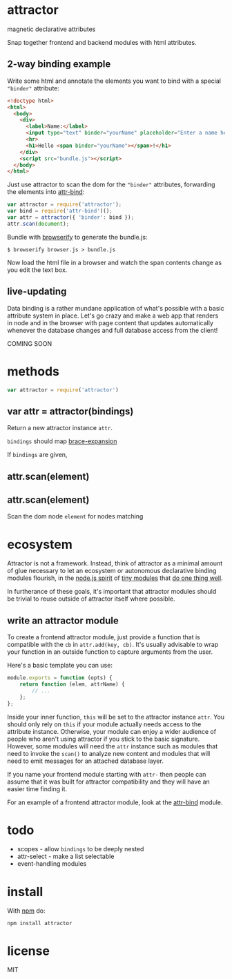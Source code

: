 # attractor

magnetic declarative attributes

Snap together frontend and backend modules with html attributes.

## 2-way binding example

Write some html and annotate the elements you want to bind with a special
`"binder"` attribute:

``` html
<!doctype html>
<html>
  <body>
    <div>
      <label>Name:</label>
      <input type="text" binder="yourName" placeholder="Enter a name here">
      <hr>
      <h1>Hello <span binder="yourName"></span>!</h1>
    </div>
    <script src="bundle.js"></script>
  </body>
</html>
```

Just use attractor to scan the dom for the `"binder"` attributes, forwarding the
elements into [attr-bind](https://npmjs.org/package/attr-bind):

``` js
var attractor = require('attractor');
var bind = require('attr-bind')();
var attr = attractor({ 'binder': bind });
attr.scan(document);
```

Bundle with [browserify](http://browserify.org) to generate the bundle.js:

```
$ browserify browser.js > bundle.js
```

Now load the html file in a browser and watch the span contents change as you
edit the text box.

## live-updating

Data binding is a rather mundane application of what's possible with a basic
attribute system in place. Let's go crazy and make a web app that renders in
node and in the browser with page content that updates automatically whenever
the database changes and full database access from the client!

COMING SOON

# methods

``` js
var attractor = require('attractor')
```

## var attr = attractor(bindings)

Return a new attractor instance `attr`.

`bindings` should map
[brace-expansion](https://npmjs.org/package/brace-expansion)

If `bindings` are given, 

## attr.scan(element)


## attr.scan(element)

Scan the dom node `element` for nodes matching

# ecosystem

Attractor is not a framework. Instead, think of attractor as a minimal amount of
glue necessary to let an ecosystem or autonomous declarative binding modules
flourish, in the [node.js spirit](https://github.com/rvagg/node-levelup) of
[tiny modules](http://voxeljs.com) that
[do one thing well](http://www.faqs.org/docs/artu/ch01s06.html).

In furtherance of these goals, it's important that attractor modules should be
trivial to reuse outside of attractor itself where possible.

## write an attractor module

To create a frontend attractor module, just provide a function that is
compatible with the `cb` in `attr.add(key, cb)`. It's usually advisable to wrap
your function in an outside function to capture arguments from the user.

Here's a basic template you can use:

``` js
module.exports = function (opts) {
    return function (elem, attrName) {
        // ...
    };
};
```

Inside your inner function, `this` will be set to the attractor instance `attr`.
You should only rely on `this` if your module actually needs access to the
attribute instance. Otherwise, your module can enjoy a wider audience of people
who aren't using attractor if you stick to the basic signature. However, some
modules will need the `attr` instance such as modules that need to invoke the
`scan()` to analyze new content and modules that will need to emit messages for
an attached database layer.

If you name your frontend module starting with `attr-` then people can assume
that it was built for attractor compatibility and they will have an easier time
finding it.

For an example of a frontend attractor module, look at the
[attr-bind](https://npmjs.org/package/attr-bind) module.

# todo

* scopes - allow `bindings` to be deeply nested
* attr-select - make a list selectable
* event-handling modules

# install

With [npm](https://npmjs.org) do:

```
npm install attractor
```

# license

MIT
